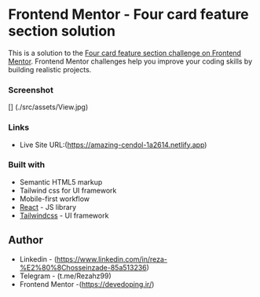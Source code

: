 # Frontend Mentor - Four card feature section solution

This is a solution to the [Four card feature section challenge on Frontend Mentor](https://www.frontendmentor.io/challenges/four-card-feature-section-weK1eFYK). Frontend Mentor challenges help you improve your coding skills by building realistic projects. 


### Screenshot

[] (./src/assets/View.jpg)


### Links
- Live Site URL:(https://amazing-cendol-1a2614.netlify.app)

### Built with

- Semantic HTML5 markup
- Tailwind css for UI framework
- Mobile-first workflow
- [React](https://react.dev) - JS library
- [Tailwindcss](https://tailwindcss.com) - UI framework

## Author

- Linkedin - (https://www.linkedin.com/in/reza-%E2%80%8Chosseinzade-85a513236)
- Telegram - (t.me/Rezahz99)
- Frontend Mentor -(https://devedoping.ir/)


